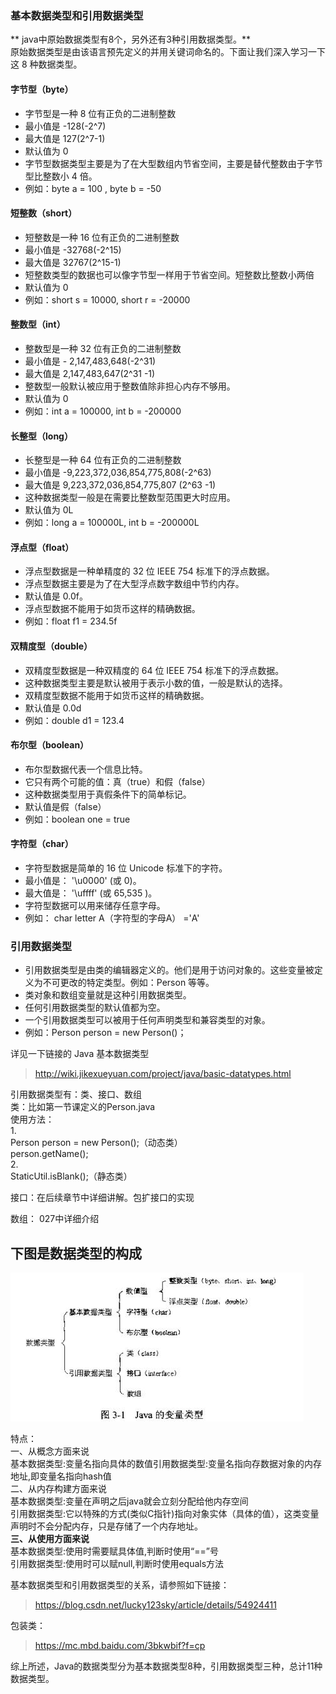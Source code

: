 ### 基本数据类型和引用数据类型


 ** java中原始数据类型有8个，另外还有3种引用数据类型。**  
原始数据类型是由该语言预先定义的并用关键词命名的。下面让我们深入学习一下这 8 种数据类型。  
#### 字节型（byte）  
* 字节型是一种 8 位有正负的二进制整数  
* 最小值是 -128(-2^7)  
* 最大值是 127(2^7-1)  
* 默认值为 0  
* 字节型数据类型主要是为了在大型数组内节省空间，主要是替代整数由于字节型比整数小 4 倍。  
* 例如：byte a = 100 , byte b = -50  
#### 短整数（short）  
* 短整数是一种 16 位有正负的二进制整数  
* 最小值是 -32768(-2^15)  
* 最大值是 32767(2^15-1)  
* 短整数类型的数据也可以像字节型一样用于节省空间。短整数比整数小两倍  
* 默认值为 0  
* 例如：short s = 10000, short r = -20000  
#### 整数型（int）  
* 整数型是一种 32 位有正负的二进制整数  
* 最小值是 - 2,147,483,648(-2^31)  
* 最大值是 2,147,483,647(2^31 -1)  
* 整数型一般默认被应用于整数值除非担心内存不够用。  
* 默认值为 0  
* 例如：int a = 100000, int b = -200000  
#### 长整型（long）  
* 长整型是一种 64 位有正负的二进制整数  
* 最小值是 -9,223,372,036,854,775,808(-2^63)  
* 最大值是 9,223,372,036,854,775,807 (2^63 -1)  
* 这种数据类型一般是在需要比整数型范围更大时应用。  
* 默认值为 0L  
* 例如：long a = 100000L, int b = -200000L  
#### 浮点型（float）  
* 浮点型数据是一种单精度的 32 位 IEEE 754 标准下的浮点数据。  
* 浮点型数据主要是为了在大型浮点数字数组中节约内存。  
* 默认值是 0.0f。  
* 浮点型数据不能用于如货币这样的精确数据。  
* 例如：float f1 = 234.5f  
#### 双精度型（double）  
* 双精度型数据是一种双精度的 64 位 IEEE 754 标准下的浮点数据。  
* 这种数据类型主要是默认被用于表示小数的值，一般是默认的选择。  
* 双精度型数据不能用于如货币这样的精确数据。  
* 默认值是 0.0d  
* 例如：double d1 = 123.4  
#### 布尔型（boolean）  
* 布尔型数据代表一个信息比特。  
* 它只有两个可能的值：真（true）和假（false）  
* 这种数据类型用于真假条件下的简单标记。  
* 默认值是假（false）  
* 例如：boolean one = true  
#### 字符型（char）  
* 字符型数据是简单的 16 位 Unicode 标准下的字符。  
* 最小值是： '\u0000' (或 0)。  
* 最大值是： '\uffff' (或 65,535 )。  
* 字符型数据可以用来储存任意字母。  
* 例如： char letter A（字符型的字母A） ='A'  


### 引用数据类型  
* 引用数据类型是由类的编辑器定义的。他们是用于访问对象的。这些变量被定义为不可更改的特定类型。例如：Person 等等。  
* 类对象和数组变量就是这种引用数据类型。  
* 任何引用数据类型的默认值都为空。  
* 一个引用数据类型可以被用于任何声明类型和兼容类型的对象。  
* 例如：Person person = new Person()；  

详见一下链接的 Java 基本数据类型  

> http://wiki.jikexueyuan.com/project/java/basic-datatypes.html  

引用数据类型有：类、接口、数组  
类：比如第一节课定义的Person.java  
使用方法：  
1.  
Person person = new Person();（动态类）  
person.getName();  
2.  
StaticUtil.isBlank();（静态类）  
  
接口：在后续章节中详细讲解。包扩接口的实现  

数组：  027中详细介绍  

## 下图是数据类型的构成  
![](https://github.com/wangdl000/study/blob/master/01_Java%E5%85%A5%E9%96%80/resource_001/date_type.jpg)   

特点：  
一、从概念方面来说  
基本数据类型:变量名指向具体的数值引用数据类型:变量名指向存数据对象的内存地址,即变量名指向hash值  
二、从内存构建方面来说  
基本数据类型:变量在声明之后java就会立刻分配给他内存空间  
引用数据类型:它以特殊的方式(类似C指针)指向对象实体（具体的值），这类变量声明时不会分配内存，只是存储了一个内存地址。  
**三、从使用方面来说**  
基本数据类型:使用时需要赋具体值,判断时使用“==”号  
引用数据类型:使用时可以赋null,判断时使用equals方法  

基本数据类型和引用数据类型的关系，请参照如下链接：  
> https://blog.csdn.net/lucky123sky/article/details/54924411  

包装类：  
> https://mc.mbd.baidu.com/3bkwbif?f=cp  

综上所述，Java的数据类型分为基本数据类型8种，引用数据类型三种，总计11种数据类型。  





